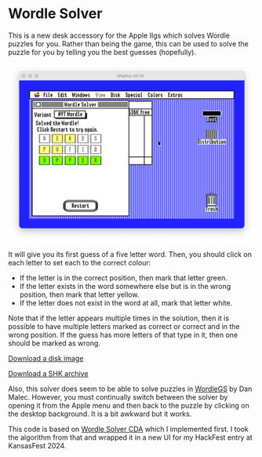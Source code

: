 #  Wordle Solver

This is a new desk accessory for the Apple IIgs which solves Wordle puzzles for you.  Rather than being the game, this can be used to solve the puzzle for you by telling you the best guesses (hopefully).

![Wordle Solver Screenshot](/wordlesolvenda.png "Wordle Solver Screenshot")

It will give you its first guess of a five letter word.  Then, you should click on each letter to set each to the correct colour:
* If the letter is in the correct position, then mark that letter green.
* If the letter exists in the word somewhere else but is in the wrong position, then mark that letter yellow.
* If the letter does not exist in the word at all, mark that letter white.

Note that if the letter appears multiple times in the solution, then it is possible to have multiple letters marked as correct or correct and in the wrong position.  If the guess has more
letters of that type in it, then one should be marked as wrong.

[Download a disk image](https://github.com/jeremysrand/wordlesolvenda/releases/download/1.0/wordlesolve_100.2mg)

[Download a SHK archive](https://github.com/jeremysrand/wordlesolvenda/releases/download/1.0/wordlesolve100.shk)

Also, this solver does seem to be able to solve puzzles in [WordleGS](https://github.com/dmalec/Wordle.GS) by Dan Malec.  However, you must continually switch between the solver by opening
it from the Apple menu and then back to the puzzle by clicking on the desktop background.  It is a bit awkward but it works.

This code is based on [Wordle Solver CDA](https://github.com/jeremysrand/wordlesolve) which I implemented first.  I took the algorithm from that and wrapped it in a new UI for my
HackFest entry at KansasFest 2024.
